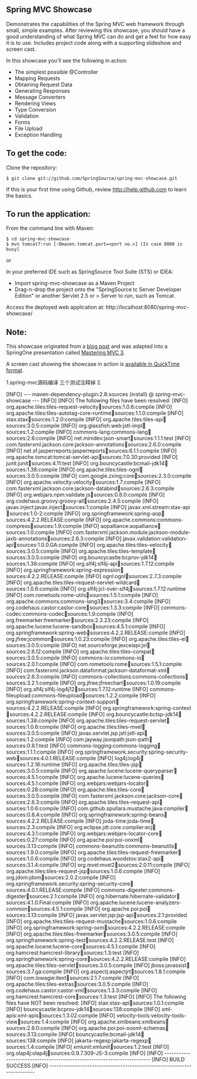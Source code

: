 Spring MVC Showcase
-------------------
Demonstrates the capabilities of the Spring MVC web framework through small, simple examples.
After reviewing this showcase, you should have a good understanding of what Spring MVC can do and get a feel for how easy it is to use.
Includes project code along with a supporting slideshow and screen cast.

In this showcase you'll see the following in action:

* The simplest possible @Controller
* Mapping Requests
* Obtaining Request Data
* Generating Responses
* Message Converters
* Rendering Views
* Type Conversion
* Validation
* Forms
* File Upload
* Exception Handling

To get the code:
-------------------
Clone the repository:

    $ git clone git://github.com/SpringSource/spring-mvc-showcase.git

If this is your first time using Github, review http://help.github.com to learn the basics.

To run the application:
-------------------	
From the command line with Maven:

    $ cd spring-mvc-showcase
    $ mvn tomcat7:run [-Dmaven.tomcat.port=<port no.>] (In case 8080 is busy] 

or

In your preferred IDE such as SpringSource Tool Suite (STS) or IDEA:

* Import spring-mvc-showcase as a Maven Project
* Drag-n-drop the project onto the "SpringSource tc Server Developer Edition" or another Servlet 2.5 or > Server to run, such as Tomcat.

Access the deployed web application at: http://localhost:8080/spring-mvc-showcase/

Note:
-------------------

This showcase originated from a [blog post](http://blog.springsource.com/2010/07/22/spring-mvc-3-showcase/) and was adapted into a SpringOne presentation called [Mastering MVC 3](http://www.infoq.com/presentations/Mastering-Spring-MVC-3).

A screen cast showing the showcase in action is [available in QuickTime format](http://s3.springsource.org/MVC/mvc-showcase-screencast.mov).

1.spring-mvc源码编译 三个测试注释掉
2.


[INFO] --- maven-dependency-plugin:2.8:sources (install) @ spring-mvc-showcase ---
[INFO] 
[INFO] The following files have been resolved:
[INFO]    org.apache.tiles:tiles-request-velocity:jar:sources:1.0.6:compile
[INFO]    org.apache.tiles:tiles-autotag-core-runtime:jar:sources:1.1.0:compile
[INFO]    stax:stax:jar:sources:1.2.0:compile
[INFO]    org.apache.tiles:tiles-api:jar:sources:3.0.5:compile
[INFO]    org.glassfish.web:jstl-impl:jar:sources:1.2:compile
[INFO]    commons-lang:commons-lang:jar:sources:2.6:compile
[INFO]    net.minidev:json-smart:jar:sources:1.1.1:test
[INFO]    com.fasterxml.jackson.core:jackson-annotations:jar:sources:2.6.0:compile
[INFO]    net.sf.jasperreports:jasperreports:jar:sources:6.1.1:compile
[INFO]    org.apache.tomcat:tomcat-servlet-api:jar:sources:7.0.30:provided
[INFO]    junit:junit:jar:sources:4.11:test
[INFO]    org.bouncycastle:bcmail-jdk14:jar:sources:1.38:compile
[INFO]    org.apache.tiles:tiles-ognl:jar:sources:3.0.5:compile
[INFO]    com.google.zxing:core:jar:sources:2.3.0:compile
[INFO]    org.apache.velocity:velocity:jar:sources:1.7:compile
[INFO]    com.fasterxml.jackson.core:jackson-databind:jar:sources:2.6.3:compile
[INFO]    org.webjars.npm:validate.js:jar:sources:0.8.0:compile
[INFO]    org.codehaus.groovy:groovy-all:jar:sources:2.4.5:compile
[INFO]    javax.inject:javax.inject:jar:sources:1:compile
[INFO]    javax.xml.stream:stax-api:jar:sources:1.0-2:compile
[INFO]    org.springframework:spring-aop:jar:sources:4.2.2.RELEASE:compile
[INFO]    org.apache.commons:commons-compress:jar:sources:1.9:compile
[INFO]    aopalliance:aopalliance:jar:sources:1.0:compile
[INFO]    com.fasterxml.jackson.module:jackson-module-jaxb-annotations:jar:sources:2.6.3:compile
[INFO]    javax.validation:validation-api:jar:sources:1.0.0.GA:compile
[INFO]    org.apache.tiles:tiles-velocity:jar:sources:3.0.5:compile
[INFO]    org.apache.tiles:tiles-template:jar:sources:3.0.5:compile
[INFO]    org.bouncycastle:bcprov-jdk14:jar:sources:1.38:compile
[INFO]    org.slf4j:slf4j-api:jar:sources:1.7.12:compile
[INFO]    org.springframework:spring-expression:jar:sources:4.2.2.RELEASE:compile
[INFO]    ognl:ognl:jar:sources:2.7.3:compile
[INFO]    org.apache.tiles:tiles-request-servlet-wildcard:jar:sources:1.0.6:compile
[INFO]    org.slf4j:jcl-over-slf4j:jar:sources:1.7.12:runtime
[INFO]    com.rometools:rome-utils:jar:sources:1.5.1:compile
[INFO]    org.apache.commons:commons-lang3:jar:sources:3.4:compile
[INFO]    org.codehaus.castor:castor-core:jar:sources:1.3.3:compile
[INFO]    commons-codec:commons-codec:jar:sources:1.9:compile
[INFO]    org.freemarker:freemarker:jar:sources:2.3.23:compile
[INFO]    org.apache.lucene:lucene-sandbox:jar:sources:4.5.1:compile
[INFO]    org.springframework:spring-web:jar:sources:4.2.2.RELEASE:compile
[INFO]    org.jfree:jcommon:jar:sources:1.0.23:compile
[INFO]    org.apache.tiles:tiles-el:jar:sources:3.0.5:compile
[INFO]    net.sourceforge.jexcelapi:jxl:jar:sources:2.6.12:compile
[INFO]    org.apache.tiles:tiles-compat:jar:sources:3.0.5:compile
[INFO]    commons-io:commons-io:jar:sources:2.0.1:compile
[INFO]    com.rometools:rome:jar:sources:1.5.1:compile
[INFO]    com.fasterxml.jackson.dataformat:jackson-dataformat-xml:jar:sources:2.6.3:compile
[INFO]    commons-collections:commons-collections:jar:sources:3.2.1:compile
[INFO]    org.jfree:jfreechart:jar:sources:1.0.19:compile
[INFO]    org.slf4j:slf4j-log4j12:jar:sources:1.7.12:runtime
[INFO]    commons-fileupload:commons-fileupload:jar:sources:1.2.2:compile
[INFO]    org.springframework:spring-context-support:jar:sources:4.2.2.RELEASE:compile
[INFO]    org.springframework:spring-context:jar:sources:4.2.2.RELEASE:compile
[INFO]    org.bouncycastle:bctsp-jdk14:jar:sources:1.38:compile
[INFO]    org.apache.tiles:tiles-request-servlet:jar:sources:1.0.6:compile
[INFO]    org.apache.tiles:tiles-mvel:jar:sources:3.0.5:compile
[INFO]    javax.servlet.jsp.jstl:jstl-api:jar:sources:1.2:compile
[INFO]    com.jayway.jsonpath:json-path:jar:sources:0.8.1:test
[INFO]    commons-logging:commons-logging:jar:sources:1.1.1:compile
[INFO]    org.springframework.security:spring-security-web:jar:sources:4.0.1.RELEASE:compile
[INFO]    log4j:log4j:jar:sources:1.2.16:runtime
[INFO]    org.apache.tiles:tiles-jsp:jar:sources:3.0.5:compile
[INFO]    org.apache.lucene:lucene-queryparser:jar:sources:4.5.1:compile
[INFO]    org.apache.lucene:lucene-queries:jar:sources:4.5.1:compile
[INFO]    org.webjars:webjars-locator:jar:sources:0.28:compile
[INFO]    org.apache.tiles:tiles-core:jar:sources:3.0.5:compile
[INFO]    com.fasterxml.jackson.core:jackson-core:jar:sources:2.6.3:compile
[INFO]    org.apache.tiles:tiles-request-api:jar:sources:1.0.6:compile
[INFO]    com.github.spullara.mustache.java:compiler:jar:sources:0.8.4:compile
[INFO]    org.springframework:spring-beans:jar:sources:4.2.2.RELEASE:compile
[INFO]    joda-time:joda-time:jar:sources:2.3:compile
[INFO]    org.eclipse.jdt.core.compiler:ecj:jar:sources:4.3.1:compile
[INFO]    org.webjars:webjars-locator-core:jar:sources:0.27:compile
[INFO]    org.apache.poi:poi-ooxml:jar:sources:3.13:compile
[INFO]    commons-beanutils:commons-beanutils:jar:sources:1.9.0:compile
[INFO]    org.apache.tiles:tiles-request-freemarker:jar:sources:1.0.6:compile
[INFO]    org.codehaus.woodstox:stax2-api:jar:sources:3.1.4:compile
[INFO]    org.mvel:mvel2:jar:sources:2.0.11:compile
[INFO]    org.apache.tiles:tiles-request-jsp:jar:sources:1.0.6:compile
[INFO]    org.jdom:jdom:jar:sources:2.0.2:compile
[INFO]    org.springframework.security:spring-security-core:jar:sources:4.0.1.RELEASE:compile
[INFO]    commons-digester:commons-digester:jar:sources:2.1:compile
[INFO]    org.hibernate:hibernate-validator:jar:sources:4.1.0.Final:compile
[INFO]    org.apache.lucene:lucene-analyzers-common:jar:sources:4.5.1:compile
[INFO]    org.apache.poi:poi:jar:sources:3.13:compile
[INFO]    javax.servlet.jsp:jsp-api:jar:sources:2.1:provided
[INFO]    org.apache.tiles:tiles-request-mustache:jar:sources:1.0.6:compile
[INFO]    org.springframework:spring-oxm:jar:sources:4.2.2.RELEASE:compile
[INFO]    org.apache.tiles:tiles-freemarker:jar:sources:3.0.5:compile
[INFO]    org.springframework:spring-test:jar:sources:4.2.2.RELEASE:test
[INFO]    org.apache.lucene:lucene-core:jar:sources:4.5.1:compile
[INFO]    org.hamcrest:hamcrest-library:jar:sources:1.3:test
[INFO]    org.springframework:spring-core:jar:sources:4.2.2.RELEASE:compile
[INFO]    org.apache.tiles:tiles-servlet:jar:sources:3.0.5:compile
[INFO]    jboss:javassist:jar:sources:3.7.ga:compile
[INFO]    org.aspectj:aspectjrt:jar:sources:1.8.1:compile
[INFO]    com.lowagie:itext:jar:sources:2.1.7:compile
[INFO]    org.apache.tiles:tiles-extras:jar:sources:3.0.5:compile
[INFO]    org.codehaus.castor:castor-xml:jar:sources:1.3.3:compile
[INFO]    org.hamcrest:hamcrest-core:jar:sources:1.3:test
[INFO] 
[INFO] The following files have NOT been resolved:
[INFO]    stax:stax-api:jar:sources:1.0.1:compile
[INFO]    bouncycastle:bcprov-jdk14:jar:sources:138:compile
[INFO]    xml-apis:xml-apis:jar:sources:1.3.02:compile
[INFO]    velocity-tools:velocity-tools-view:jar:sources:1.4:compile
[INFO]    org.apache.xmlbeans:xmlbeans:jar:sources:2.6.0:compile
[INFO]    org.apache.poi:poi-ooxml-schemas:jar:sources:3.13:compile
[INFO]    bouncycastle:bcmail-jdk14:jar:sources:138:compile
[INFO]    jakarta-regexp:jakarta-regexp:jar:sources:1.4:compile
[INFO]    xmlunit:xmlunit:jar:sources:1.2:test
[INFO]    org.olap4j:olap4j:jar:sources:0.9.7.309-JS-3:compile
[INFO] 
[INFO] ------------------------------------------------------------------------
[INFO] BUILD SUCCESS
[INFO] ------------------------------------------------------------------------